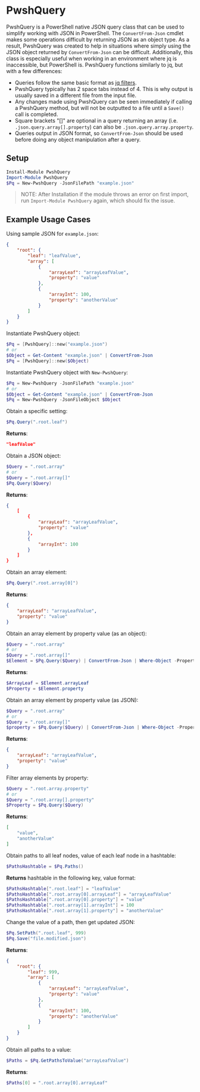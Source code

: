 # PwshQuery

PwshQuery is a PowerShell native JSON query class that can be used to simplify working with JSON in PowerShell. The `ConvertFrom-Json` cmdlet makes some operations difficult by returning JSON as an object type. As a result, PwshQuery was created to help in situations where simply using the JSON object returned by `ConvertFrom-Json` can be difficult. Additionally, this class is especially useful when working in an environment where jq is inaccessible, but PowerShell is. PwshQuery functions similarly to jq, but with a few differences:

- Queries follow the same basic format as [jq filters](https://stedolan.github.io/jq/manual/#Basicfilters).
- PwshQuery typically has 2 space tabs instead of 4. This is why output is usually saved in a different file from the input file.
- Any changes made using PwshQuery can be seen immediately if calling a PwshQuery method, but will not be outputted to a file until a `Save()` call is completed.
- Square brackets "[]" are optional in a query returning an array (i.e. `.json.query.array[].property`) can also be `.json.query.array.property`.
- Queries output in JSON format, so `ConvertFrom-Json` should be used before doing any object manipulation after a query.

## Setup

```PowerShell
Install-Module PwshQuery
Import-Module PwshQuery
$Pq = New-PwshQuery -JsonFilePath "example.json"
```

> NOTE: After Installation if the module throws an error on first import, run `Import-Module PwshQuery` again, which should fix the issue.

## Example Usage Cases

Using sample JSON for `example.json`:

```json
{
    "root": {
        "leaf": "leafValue",
        "array": [
            {
                "arrayLeaf": "arrayLeafValue",
                "property": "value"
            },
            {
                "arrayInt": 100,
                "property": "anotherValue"
            }
        ]
    }
}
```

Instantiate PwshQuery object:

```PowerShell
$Pq = [PwshQuery]::new("example.json")
# or
$Object = Get-Content "example.json" | ConvertFrom-Json
$Pq = [PwshQuery]::new($Object)
```

Instantiate PwshQuery object with `New-PwshQuery`:

```PowerShell
$Pq = New-PwshQuery -JsonFilePath "example.json"
# or
$Object = Get-Content "example.json" | ConvertFrom-Json
$Pq = New-PwshQuery -JsonFileObject $Object
```

Obtain a specific setting:

```PowerShell
$Pq.Query(".root.leaf")
```

**Returns**:

```json
"leafValue"
```

Obtain a JSON object:

```PowerShell
$Query = ".root.array"
# or
$Query = ".root.array[]"
$Pq.Query($Query)
```

**Returns**:

```json
{
    [
        {
            "arrayLeaf": "arrayLeafValue",
            "property": "value"
        },
        {
            "arrayInt": 100
        }
    ]
}
```

Obtain an array element:

```PowerShell
$Pq.Query(".root.array[0]")
```

**Returns**:

```json
{
    "arrayLeaf": "arrayLeafValue",
    "property": "value"
}
```

Obtain an array element by property value (as an object):

```PowerShell
$Query = ".root.array"
# or
$Query = ".root.array[]"
$Element = $Pq.Query($Query) | ConvertFrom-Json | Where-Object -Property property -EQ "value"
```

**Returns**:

```PowerShell
$ArrayLeaf = $Element.arrayLeaf
$Property = $Element.property
```

Obtain an array element by property value (as JSON):

```PowerShell
$Query = ".root.array"
# or
$Query = ".root.array[]"
$property = $Pq.Query($Query) | ConvertFrom-Json | Where-Object -Property property -EQ "value" | ConvertTo-Json -Depth 99
```

**Returns**:

```json
{
    "arrayLeaf": "arrayLeafValue",
    "property": "value"
}
```

Filter array elements by property:

```PowerShell
$Query = ".root.array.property"
# or
$Query = ".root.array[].property"
$Property = $Pq.Query($Query)
```

**Returns**:

```json
[
    "value",
    "anotherValue"
]
```

Obtain paths to all leaf nodes, value of each leaf node in a hashtable:

```PowerShell
$PathsHashtable = $Pq.Paths()
```

**Returns** hashtable in the following key, value format:

```PowerShell
$PathsHashtable[".root.leaf"] = "leafValue"
$PathsHashtable[".root.array[0].arrayLeaf"] = "arrayLeafValue"
$PathsHashtable[".root.array[0].property"] = "value"
$PathsHashtable[".root.array[1].arrayInt"] = 100
$PathsHashtable[".root.array[1].property"] = "anotherValue"
```

Change the value of a path, then get updated JSON:

```PowerShell
$Pq.SetPath(".root.leaf", 999)
$Pq.Save("file.modified.json")
```

**Returns**:

```json
{
    "root": {
        "leaf": 999,
        "array": [
            {
                "arrayLeaf": "arrayLeafValue",
                "property": "value"
            },
            {
                "arrayInt": 100,
                "property": "anotherValue"
            }
        ]
    }
}
```

Obtain all paths to a value:

```PowerShell
$Paths = $Pq.GetPathsToValue("arrayLeafValue")
```

**Returns**:

```PowerShell
$Paths[0] = ".root.array[0].arrayLeaf"
```

